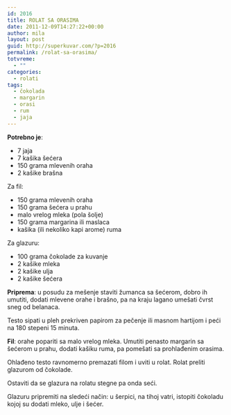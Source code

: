 ```yaml
---
id: 2016
title: ROLAT SA ORASIMA
date: 2011-12-09T14:27:22+00:00
author: mila
layout: post
guid: http://superkuvar.com/?p=2016
permalink: /rolat-sa-orasima/
totvreme:
  - ""
categories:
  - rolati
tags:
  - čokolada
  - margarin
  - orasi
  - rum
  - jaja
---
```

**Potrebno je**:

  * 7 jaja
  * 7 kašika šećera
  * 150 grama mlevenih oraha
  * 2 kašike brašna

Za fil:

  * 150 grama mlevenih oraha
  * 150 grama šećera u prahu
  * malo vrelog mleka (pola šolje)
  * 150 grama margarina ili maslaca
  * kašika (ili nekoliko kapi arome) ruma

Za glazuru:

  * 100 grama čokolade za kuvanje
  * 2 kašike mleka
  * 2 kašike ulja
  * 2 kašike šećera

**Priprema**: u posudu za mešenje staviti žumanca sa šećerom, dobro ih umutiti, dodati mlevene orahe i brašno, pa na kraju lagano umešati čvrst sneg od belanaca.

Testo sipati u pleh prekriven papirom za pečenje ili masnom hartijom i peći na 180 stepeni 15 minuta.

**Fil**: orahe popariti sa malo vrelog mleka. Umutiti penasto margarin sa šećerom u prahu, dodati kašiku ruma, pa pomešati sa prohlađenim orasima.

Ohlađeno testo ravnomerno premazati filom i uviti u rolat. Rolat preliti glazurom od čokolade.

Ostaviti da se glazura na rolatu stegne pa onda seći.

Glazuru pripremiti na sledeći način: u šerpici, na tihoj vatri, istopiti čokoladu kojoj su dodati mleko, ulje i šećer.